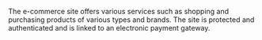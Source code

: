 The e-commerce site offers various services such as shopping and purchasing products of various types and brands. The site is protected and authenticated and is linked to an electronic payment gateway.
